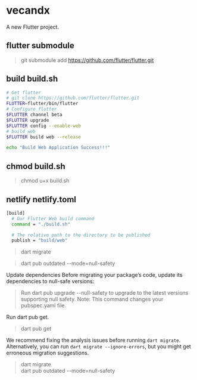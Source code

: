 # vecandx

A new Flutter project.

## flutter submodule
> git submodule add https://github.com/flutter/flutter.git

## build  build.sh
```bash
# Get flutter
# git clone https://github.com/flutter/flutter.git
FLUTTER=flutter/bin/flutter
# Configure flutter
$FLUTTER channel beta
$FLUTTER upgrade
$FLUTTER config --enable-web
# build web
$FLUTTER build web --release

echo "Build Web Application Success!!!"
```
## chmod  build.sh
> chmod u+x build.sh

## netlify  netlify.toml

```bash
[build]
  # Our Flutter Web build command
  command = "./build.sh"

  # The relative path to the directory to be published
  publish = "build/web"

```


> dart migrate

> dart pub outdated --mode=null-safety


Update dependencies
Before migrating your package’s code, update its dependencies to null-safe versions:

> Run dart pub upgrade --null-safety 
to upgrade to the latest versions supporting null safety. Note: This command changes your pubspec.yaml file.

Run dart pub get.
> dart pub get

We recommend fixing the analysis issues before running `dart migrate`.
Alternatively, you can run `dart migrate --ignore-errors`, but you might
get erroneous migration suggestions.


>dart migrate   
>dart pub outdated --mode=null-safety